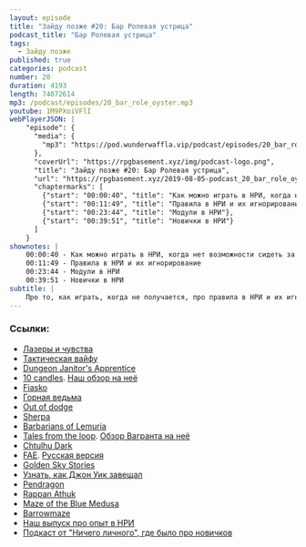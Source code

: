 ```yaml
---
layout: episode
title: "Зайду позже #20: Бар Ролевая устрица"
podcast_title: "Бар Ролевая устрица"
tags:
  - Зайду позже
published: true
categories: podcast
number: 20
duration: 4193
length: 74072614
mp3: /podcast/episodes/20_bar_role_oyster.mp3
youtube: 1M9PXoiVFlI
webPlayerJSON: |
    "episode": {
      "media": {
        "mp3": "https://pod.wunderwaffla.vip/podcast/episodes/20_bar_role_oyster.mp3"
      },
      "coverUrl": "https://rpgbasement.xyz/img/podcast-logo.png",
      "title": "Зайду позже #20: Бар Ролевая устрица",
      "url": "https://rpgbasement.xyz/2019-08-05-podcast_20_bar_role_oyster/",
      "chaptermarks": [
        {"start": "00:00:40", "title": "Как можно играть в НРИ, когда нет возможности сидеть за столом и бросать кости?"},
        {"start": "00:11:49", "title": "Правила в НРИ и их игнорирование"},
        {"start": "00:23:44", "title": "Модули в НРИ"},
        {"start": "00:39:51", "title": "Новички в НРИ"}
      ]
    }
shownotes: |
    00:00:40 - Как можно играть в НРИ, когда нет возможности сидеть за столом и бросать кости?  
    00:11:49 - Правила в НРИ и их игнорирование  
    00:23:44 - Модули в НРИ  
    00:39:51 - Новички в НРИ  
subtitle: |
    Про то, как играть, когда не получается, про правила в НРИ и их игнорирование, про использование модулей а также про новичков в хобби
---
```


### Ссылки:  
- [Лазеры и чувства](https://studio101.ru/ST9902)
- [Тактическая вайфу](https://www.drivethrurpg.com/product/157352/Tactical-Waifu)
- [Dungeon Janitor's Apprentice](https://w.itch.io/dungeon-janitors-apprentice)
- [10 candles](http://cavalrygames.com/ten-candles/). [Наш обзор на неё](https://rpgbasement.xyz/2017-11-05-10_candles/)
- [Fiasko](https://studio101.ru/othergames/fiasco/ST0401)
- [Горная ведьма](https://www.kickstarter.com/projects/timfire/the-mountain-witch-samurai-blood-opera-in-mythical)
- [Out of dodge](https://www.drivethrurpg.com/product/137010/Out-of-Dodge)
- [Sherpa](https://www.panix.com/~sos/rpg/sherpa.html)
- [Barbarians of Lemuria](https://www.drivethrurpg.com/product/144526/Barbarians-of-Lemuria-Mythic-Edition)
- [Tales from the loop](https://www.modiphius.net/products/tales-from-the-loop-rpg-rulebook). [Обзор Вагранта на неё](https://lockedroom.ru/post/159901404141/tales-from-the-loop)
- [Chtulhu Dark](https://www.drivethrurpg.com/product/98137/Cthulhu-Dark)
- [FAE](https://www.evilhat.com/home/fae/). [Русская версия](http://indigogames.ru/shop/fae-pdf/)
- [Golden Sky Stories](https://www.drivethrurpg.com/product/118784/Golden-Sky-Stories)
- [Узнать, как Джон Уик завещал](https://rpgbasement.xyz/2019-05-13-podcast_8_play_dirty/)
- [Pendragon](https://www.chaosium.com/pendragon/)
- [Rappan Athuk](https://froggodgames.com/frogs/product/rappan-athuk/)
- [Maze of the Blue Medusa](https://www.drivethrurpg.com/product/195785/Maze-of-the-Blue-Medusa-o-Deluxe-PDF)
- [Barrowmaze](https://www.drivethrurpg.com/product/139762/Barrowmaze-Complete)
- [Наш выпуск про опыт в НРИ](https://rpgbasement.xyz/2019-04-29-podcast_6_800_hours_of_dnd_3.5/)
- [Подкаст от "Ничего личного", где было про новичков](https://vk.com/wall-151151879_686)

